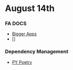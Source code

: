 # August 14th

### FA DOCS
- [Bigger Apps](https://fastapi.tiangolo.com/tutorial/bigger-applications/#dependencies)
- []

### Dependency Management
- [PY Poetry](https://python-poetry.org/)
